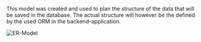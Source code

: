 This model was created and used to plan the structure of the data that will be saved in the database.
The actual structure will however be the defined by the used ORM in the backend-application.

![ER-Model](http://www.plantuml.com/plantuml/svg/7SOz3i9G203Wg-W57hkxSN7o0aqBn18VOFY9UdkJVjDt5iFPn1tpj5Uzym8GwsSyfVRUEZdGhTXge2lS-tiB_a6voaje0rt5G9ru9bmVox65E74e_G40)
